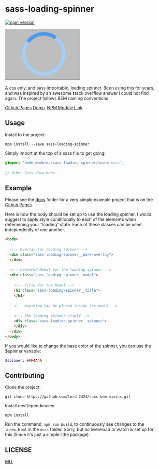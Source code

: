 # sass-loading-spinner

[![npm version](https://badge.fury.io/js/sass-loading-spinner.svg)](https://badge.fury.io/js/sass-loading-spinner)

![Loading Spinner gif](./docs/loadingSpinnerGithub.gif)

A css only, and sass importable, loading spinner. Been using this for years, and was inspired by an awesome stack overflow answer I could not find again. The project follows BEM naming conventions.

[Github Pages Demo](https://torch2424.github.io/sass-loading-spinner/).
[NPM Module Link](https://www.npmjs.com/package/sass-loading-spinner).

## Usage

Install to the project:

```
npm install --save sass-loading-spinner
```

Simply import at the top of a sass file to get going:

```scss
@import 'node_modules/sass-loading-spinner/index.scss';

// Other Sass down here...
```

## Example

Please see the [docs](./docs) folder for a very simple example project that is on the [Github Pages](https://torch2424.github.io/sass-loading-spinner/).

Here is how the body should be set up to use the loading spinner. I would suggest to apply style conditionally to each of the elements when determining your "loading" state. Each of these classes can be used independently of one another.

```html
<body>

  <!-- Overlay for loading spinner -->
  <div class="sass-loading-spinner__dark-overlay">
  </div>

  <!-- Centered Modal for the loading spinner -->
  <div class="sass-loading-spinner__modal">

    <!-- Title for the Modal -->
    <h1 class="sass-loading-spinner__title">
    </h1>

    <!-- Anything can be placed inside the modal -->

    <!-- The loading spinner itself -->
    <div class="sass-loading-spinner__spinner">
    </div>
  </div>
</body>
```

If you would like to change the base color of the spinner, you can use the $spinner variable:

```sass
$spinner: #FF4A4A
```

## Contributing

Clone the project:

```
git clone https://github.com/torch2424/sass-bem-mixins.git
```

Install devDependencies:

```
npm install
```

Run the command: `npm run build`, to continuously see changes to the `index.html` in the `docs` folder. Sorry, but no livereload or watch is set up for this (Since it's just a simple little package).

## LICENSE

[MIT](https://choosealicense.com/licenses/mit/#)
